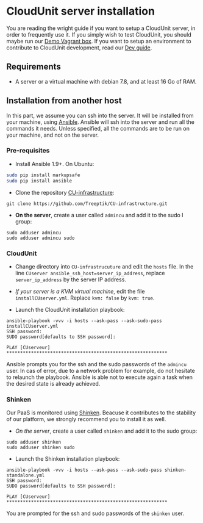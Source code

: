 # CloudUnit server installation

You are reading the wright guide if you want to setup a CloudUnit server, in order to frequently use it. If you simply wish to test CloudUnit, you should maybe run our [Demo Vagrant box](https://github.com/Treeptik/CloudUnit/blob/master/DEMO-GUIDE.md). If you want to setup an environment to contribute to CloudUnit development, read our [Dev guide](https://github.com/Treeptik/cloudunit/blob/master/DEV-GUIDE.md).


## Requirements

* A server or a virtual machine with debian 7.8, and at least 16 Go of RAM.

## Installation from another host

In this part, we assume you can ssh into the server. It will be installed from your machine, using [Ansible](http://www.ansible.com/). Ansible will ssh into the server and run all the commands it needs.
Unless specified, all the commands are to be run on your machine, and not on the server.

### Pre-requisites

* Install Ansible 1.9+. On Ubuntu:
```bash
sudo pip install markupsafe
sudo pip install ansible
```

* Clone the repository [CU-infrastructure](https://github.com/Treeptik/CU-infrastructure):
```
git clone https://github.com/Treeptik/CU-infrastructure.git
```

* **On the server**, create a user called `admincu` and add it to the sudo I group:
```
sudo adduser admincu
sudo adduser admincu sudo
```

### CloudUnit

* Change directory into `CU-infrastrucuture` and edit the `hosts` file.
In the line `CUserver ansible_ssh_host=server_ip_address`, replace `server_ip_address` by the server IP address.

* *If your server is a KVM virtual machine*, edit the file `installCUserver.yml`. Replace `kvm: false` by `kvm: true`.

* Launch the CloudUnit installation playbook:
```
ansible-playbook -vvv -i hosts --ask-pass --ask-sudo-pass installCUserver.yml
SSH password:
SUDO password[defaults to SSH password]:
 
PLAY [CUserveur] ***********************************************************
```
Ansible prompts you for the ssh and the sudo passwords of the `admincu` user. In cas of error, due to a network problem for example, do not hesitate to relaunch the playbook. Ansible is able not to execute again a task when the desired state is already achieved.


### Shinken

Our PaaS is monitored using [Shinken](http://www.shinken-monitoring.org/). Beacuse it contributes to the stability of our platform, we strongly recommend you to install it as well.

* *On the server*, create a user called `shinken` and add it to the sudo group:
```
sudo adduser shinken
sudo adduser shinken sudo
```

* Launch the Shinken installation playbook:
```
ansible-playbook -vvv -i hosts --ask-pass --ask-sudo-pass shinken-standalone.yml
SSH password:
SUDO password[defaults to SSH password]:
 
PLAY [CUserveur] ***********************************************************
```
You are prompted for the ssh and sudo passwords of the `shinken` user.
